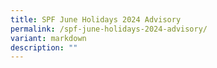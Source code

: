 ```yaml
---
title: SPF June Holidays 2024 Advisory
permalink: /spf-june-holidays-2024-advisory/
variant: markdown
description: ""
---
```

[](/files/SPF_Advisory_for_Primary_School.pdf)